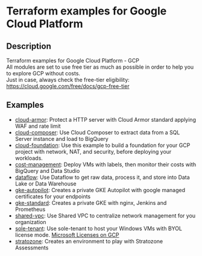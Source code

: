 # Terraform examples for Google Cloud Platform

## Description
Terraform examples for Google Cloud Platform - GCP  
All modules are set to use free tier as much as possible in order to help you to explore GCP without costs.  
Just in case, always check the free-tier eligibility: https://cloud.google.com/free/docs/gcp-free-tier

## Examples

- [cloud-armor](./cloud-armor): Protect a HTTP server with Cloud Armor standard applying WAF and rate limit
- [cloud-composer](./cloud-composer): Use Cloud Composer to extract data from a SQL Server instance and load to BigQuery
- [cloud-foundation](./cloud-foundation): Use this example to build a foundation for your GCP project with network, NAT, and security, before deploying your workloads.
- [cost-management](./cost-management): Deploy VMs with labels, then monitor their costs with BigQuery and Data Studio
- [dataflow](./dataflow): Use Dataflow to get raw data, process it, and store into Data Lake or Data Warehouse
- [gke-autopilot](./gke-autopilot): Creates a private GKE Autopilot with google managed certificates for your endpoints
- [gke-standard](./gke-standard): Creates a private GKE with nginx, Jenkins and Prometheus
- [shared-vpc](./shared-vpc): Use Shared VPC to centralize network management for you organization
- [sole-tenant](./sole-tenant): Use sole-tenant to host your Windows VMs with BYOL license mode. [Microsoft Licenses on GCP](https://cloud.google.com/compute/docs/instances/windows/ms-licensing#byol)
- [stratozone](./stratozone): Creates an environment to play with Stratozone Assessments

